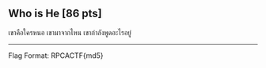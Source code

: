 ## Who is He [86 pts]

เขาคือใครหนอ เขามาจากไหน เขากำลังพูดอะไรอยู่<br><hr>
Flag Format: RPCACTF{md5}

